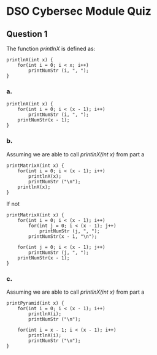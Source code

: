 # DSO Cybersec Module Quiz

## Question 1
The function *printlnX* is defined as:
```
printlnX(int x) {
    for(int i = 0; i < x; i++)
        printNumStr (i, ", ");
}
```

### a. 
```
printlnX(int x) {
    for(int i = 0; i < (x - 1); i++)
        printNumStr (i, ", ");
    printNumStr(x - 1); 
}
```

### b. 

Assuming we are able to call *printlnX(int x)* from part a
```
printMatrixX(int x) {
    for(int i = 0; i < (x - 1); i++)
        printlnX(x);
        printNumStr ("\n");
    printlnX(x);
}
```

If not
```
printMatrixX(int x) {
    for(int i = 0; i < (x - 1); i++)
        for(int j = 0; i < (x - 1); j++)
            printNumStr (j, ", ");
        printNumStr(x - 1, "\n"); 
    
    for(int j = 0; i < (x - 1); j++)
        printNumStr (j, ", ");
    printNumStr(x - 1); 
}
```

### c.
Assuming we are able to call *printlnX(int x)* from part a
```
printPyramid(int x) {
    for(int i = 0; i < (x - 1); i++)
        printlnX(i);
        printNumStr ("\n");

    for(int i = x - 1; i < (x - 1); i++)
        printlnX(i);
        printNumStr ("\n");
}
```

